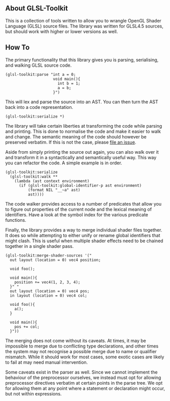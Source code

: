 ## About GLSL-Toolkit
This is a collection of tools written to allow you to wrangle OpenGL Shader Language (GLSL) source files. The library was written for GLSL4.5 sources, but should work with higher or lower versions as well.

## How To
The primary functionality that this library gives you is parsing, serialising, and walking GLSL source code.

    (glsl-toolkit:parse "int a = 0;
                         void main(){
                           int b = 1;
                           a = b;
                         }")

This will lex and parse the source into an AST. You can then turn the AST back into a code representation.

    (glsl-toolkit:serialize *)

The library will take certain liberties at transforming the code while parsing and printing. This is done to normalise the code and make it easier to walk and change. The semantic meaning of the code should however be preserved verbatim. If this is not the case, please [file an issue](https://github.com/Shirakumo/glsl-toolkit/issues).

Aside from simply printing the source out again, you can also walk over it and transform it in a syntactically and semantically useful way. This way you can refactor the code. A simple example is in order.

    (glsl-toolkit:serialize
      (glsl-toolkit:walk **
        (lambda (ast context environment)
          (if (glsl-toolkit:global-identifier-p ast environment)
              (format NIL "__~a" ast)
              ast))))

The code walker provides access to a number of predicates that allow you to figure out properties of the current node and the lexical meaning of identifiers. Have a look at the symbol index for the various predicate functions.

Finally, the library provides a way to merge individual shader files together. It does so while attempting to either unify or rename global identifiers that might clash. This is useful when multiple shader effects need to be chained together in a single shader pass.

    (glsl-toolkit:merge-shader-sources '("
      out layout (location = 0) vec4 position;
      
      void foo();
      
      void main(){
        position += vec4(1, 2, 3, 4);
      }" "
      out layout (location = 0) vec4 pos;
      in layout (location = 0) vec4 col;
      
      void foo(){
        a();
      }
      
      void main(){
        pos += col;
      }"))

The merging does not come without its caveats. At times, it may be impossible to merge due to conflicting type declarations, and other times the system may not recognise a possible merge due to name or qualifier mismatch. While it should work for most cases, some exotic cases are likely to fail at may need manual intervention.

Some caveats exist in the parser as well. Since we cannot implement the behaviour of the preprocessor ourselves, we instead must opt for allowing preprocessor directives verbatim at certain points in the parse tree. We opt for allowing them at any point where a statement or declaration might occur, but not within expressions.

